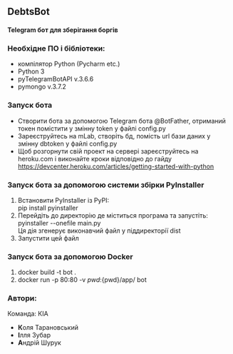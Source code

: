 ## DebtsBot
#### Telegram бот для зберігання боргів


### Необхідне ПО і бібліотеки: 

- компілятор Python (Pycharm etc.)
- Python 3 
- pyTelegramBotAPI v.3.6.6
- pymongo v.3.7.2

### Запуск бота
- Cтворити бота за допомогою Telegram бота @BotFather, отриманий токен помістити у змінну token у файлі config.py
- Зареєструйтесь на mLab, створіть бд, помість url бази даних у змінну dbtoken у файлі config.py
- Щоб розгорнути свій проект на сервері зареєструйтесь на heroku.com і виконайте кроки відповідно до гайду 
https://devcenter.heroku.com/articles/getting-started-with-python

### Запуск бота за допомогою системи збірки PyInstaller
1. Встановити PyInstaller із PyPI: <br/>
    pip install pyinstaller
2. Перейдіть до директорію де міститься програма та запустіть:<br/>
pyinstaller --onefile main.py <br/>
Ця дія згенерує виконавчий файл у піддиректорії dist <br/>
3. Запустити цей файл

### Запуск бота за допомогою Docker
1. docker build -t bot .
2. docker run -p 80:80 -v ${pwd}:${pwd}/app/ bot

### Автори:
Команда: КІА
- **К**оля Тарановський 
- **І**лля Зубар 
- **А**ндрій Шурук
